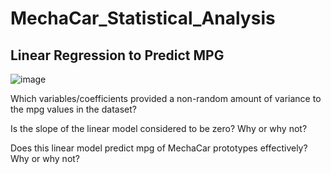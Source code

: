 # MechaCar_Statistical_Analysis
## Linear Regression to Predict MPG
![image](https://user-images.githubusercontent.com/111463407/211217376-e6f6cc48-6af5-4f51-aad0-4a344ebde36a.png)

Which variables/coefficients provided a non-random amount of variance to the mpg values in the dataset?

Is the slope of the linear model considered to be zero? Why or why not?

Does this linear model predict mpg of MechaCar prototypes effectively? Why or why not?
